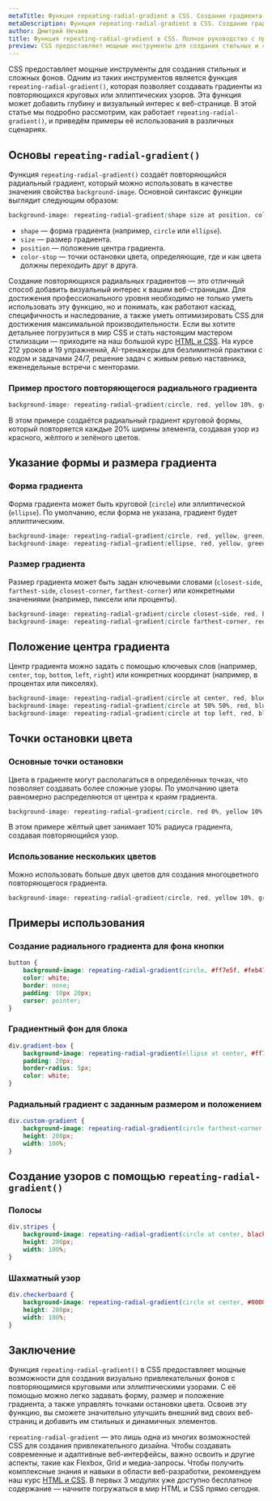```yaml
---
metaTitle: Функция repeating-radial-gradient в CSS. Создание градиента из повторяющихся круговых или эллиптических узоров
metaDescription: Функция repeating-radial-gradient в CSS. Создание градиента из повторяющихся круговых или эллиптических узоров
author: Дмитрий Нечаев
title: Функция repeating-radial-gradient в CSS. Полное руководство с примерами
preview: CSS предоставляет мощные инструменты для создания стильных и сложных фонов. Одним из таких инструментов является функция repeating-radial-gradient, которая позволяет создавать градиенты из повторяющихся круговых или эллиптических узоров.
---
```


CSS предоставляет мощные инструменты для создания стильных и сложных фонов. Одним из таких инструментов является функция `repeating-radial-gradient()`, которая позволяет создавать градиенты из повторяющихся круговых или эллиптических узоров. Эта функция может добавить глубину и визуальный интерес к веб-странице. В этой статье мы подробно рассмотрим, как работает `repeating-radial-gradient()`, и приведём примеры её использования в различных сценариях.

## Основы `repeating-radial-gradient()`

Функция `repeating-radial-gradient()` создаёт повторяющийся радиальный градиент, который можно использовать в качестве значения свойства `background-image`. Основной синтаксис функции выглядит следующим образом:

```css
background-image: repeating-radial-gradient(shape size at position, color-stop1, color-stop2, ...);

```

- `shape` — форма градиента (например, `circle` или `ellipse`).
- `size` — размер градиента.
- `position` — положение центра градиента.
- `color-stop` — точки остановки цвета, определяющие, где и как цвета должны переходить друг в друга.

Создание повторяющихся радиальных градиентов — это отличный способ добавить визуальный интерес к вашим веб-страницам. Для достижения профессионального уровня необходимо не только уметь использовать эту функцию, но и понимать, как работают каскад, специфичность и наследование, а также уметь оптимизировать CSS для достижения максимальной производительности. Если вы хотите детальнее погрузиться в мир CSS и стать настоящим мастером стилизации — приходите на наш большой курс [HTML и CSS](https://purpleschool.ru/course/html-css?utm_source=knowledgebase&utm_medium=text&utm_campaign=funktsiia-repeating-radial-gradient-v-css-polnoe-rukovodstvo-s-primerami). На курсе 212 уроков и 19 упражнений, AI-тренажеры для безлимитной практики с кодом и задачами 24/7, решение задач с живым ревью наставника, еженедельные встречи с менторами.

### Пример простого повторяющегося радиального градиента

```css
background-image: repeating-radial-gradient(circle, red, yellow 10%, green 20%);

```

В этом примере создаётся радиальный градиент круговой формы, который повторяется каждые 20% ширины элемента, создавая узор из красного, жёлтого и зелёного цветов.

## Указание формы и размера градиента

### Форма градиента

Форма градиента может быть круговой (`circle`) или эллиптической (`ellipse`). По умолчанию, если форма не указана, градиент будет эллиптическим.

```css
background-image: repeating-radial-gradient(circle, red, yellow, green);
background-image: repeating-radial-gradient(ellipse, red, yellow, green);

```

### Размер градиента

Размер градиента может быть задан ключевыми словами (`closest-side`, `farthest-side`, `closest-corner`, `farthest-corner`) или конкретными значениями (например, пиксели или проценты).

```css
background-image: repeating-radial-gradient(circle closest-side, red, blue);
background-image: repeating-radial-gradient(circle farthest-corner, red, blue);

```

## Положение центра градиента

Центр градиента можно задать с помощью ключевых слов (например, `center`, `top`, `bottom`, `left`, `right`) или конкретных координат (например, в процентах или пикселях).

```css
background-image: repeating-radial-gradient(circle at center, red, blue);
background-image: repeating-radial-gradient(circle at 50% 50%, red, blue);
background-image: repeating-radial-gradient(circle at top left, red, blue);

```

## Точки остановки цвета

### Основные точки остановки

Цвета в градиенте могут располагаться в определённых точках, что позволяет создавать более сложные узоры. По умолчанию цвета равномерно распределяются от центра к краям градиента.

```css
background-image: repeating-radial-gradient(circle, red 0%, yellow 10%, green 20%);

```

В этом примере жёлтый цвет занимает 10% радиуса градиента, создавая повторяющийся узор.

### Использование нескольких цветов

Можно использовать больше двух цветов для создания многоцветного повторяющегося градиента.

```css
background-image: repeating-radial-gradient(circle, red, yellow 10%, green 20%, blue 30%);

```

## Примеры использования

### Создание радиального градиента для фона кнопки

```css
button {
    background-image: repeating-radial-gradient(circle, #ff7e5f, #feb47b 10%, #ff7e5f 20%);
    color: white;
    border: none;
    padding: 10px 20px;
    cursor: pointer;
}

```

### Градиентный фон для блока

```css
div.gradient-box {
    background-image: repeating-radial-gradient(ellipse at center, #ff7e5f, #feb47b 10%, #ff7e5f 20%);
    padding: 20px;
    border-radius: 5px;
    color: white;
}

```

### Радиальный градиент с заданным размером и положением

```css
div.custom-gradient {
    background-image: repeating-radial-gradient(circle farthest-corner at 70% 30%, #ff7e5f, #feb47b 10%, #ff7e5f 20%);
    height: 200px;
    width: 100%;
}

```

## Создание узоров с помощью `repeating-radial-gradient()`

### Полосы

```css
div.stripes {
    background-image: repeating-radial-gradient(circle at center, black, white 10px, black 20px);
    height: 200px;
    width: 100%;
}

```

### Шахматный узор

```css
div.checkerboard {
    background-image: repeating-radial-gradient(circle at center, #000000, #000000 25px, #ffffff 25px, #ffffff 50px);
    height: 200px;
    width: 100%;
}

```

## Заключение

Функция `repeating-radial-gradient()` в CSS предоставляет мощные возможности для создания визуально привлекательных фонов с повторяющимися круговыми или эллиптическими узорами. С её помощью можно легко задавать форму, размер и положение градиента, а также управлять точками остановки цвета. Освоив эту функцию, вы сможете значительно улучшить внешний вид своих веб-страниц и добавить им стильных и динамичных элементов.

`repeating-radial-gradient` — это лишь одна из многих возможностей CSS для создания привлекательного дизайна. Чтобы создавать современные и адаптивные веб-интерфейсы, важно освоить и другие аспекты, такие как Flexbox, Grid и медиа-запросы. Чтобы получить комплексные знания и навыки в области веб-разработки, рекомендуем наш курс [HTML и CSS](https://purpleschool.ru/course/html-css?utm_source=knowledgebase&utm_medium=text&utm_campaign=funktsiia-repeating-radial-gradient-v-css-polnoe-rukovodstvo-s-primerami). В первых 3 модулях уже доступно бесплатное содержание — начните погружаться в мир HTML и CSS прямо сегодня.
